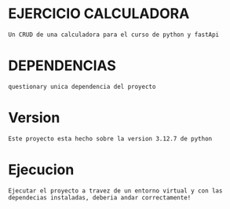 #  EJERCICIO CALCULADORA
    Un CRUD de una calculadora para el curso de python y fastApi
# DEPENDENCIAS
    questionary unica dependencia del proyecto
# Version 
    Este proyecto esta hecho sobre la version 3.12.7 de python
# Ejecucion
    Ejecutar el proyecto a travez de un entorno virtual y con las dependecias instaladas, deberia andar correctamente!